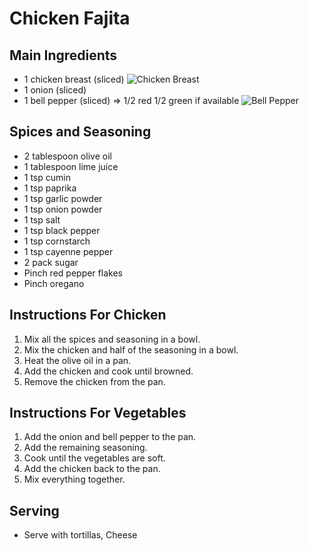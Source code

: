 # Chicken Fajita

## Main Ingredients
- 1 chicken breast (sliced)
![Chicken Breast](/img.png ':size=100') 
- 1 onion (sliced)
- 1 bell pepper (sliced) => 1/2 red 1/2 green if available
![Bell Pepper](/images/fajita/onion.png ':size=100') 

## Spices and Seasoning
- 2 tablespoon olive oil
- 1 tablespoon lime juice
- 1 tsp cumin
- 1 tsp paprika
- 1 tsp garlic powder
- 1 tsp onion powder
- 1 tsp salt
- 1 tsp black pepper
- 1 tsp cornstarch
- 1 tsp cayenne pepper
- 2 pack sugar
- Pinch red pepper flakes
- Pinch oregano

## Instructions For Chicken 
1. Mix all the spices and seasoning in a bowl.
2. Mix the chicken and half of the seasoning in a bowl.
3. Heat the olive oil in a pan.
4. Add the chicken and cook until browned.
5. Remove the chicken from the pan.

## Instructions For Vegetables
1. Add the onion and bell pepper to the pan.
2. Add the remaining seasoning.
3. Cook until the vegetables are soft.
4. Add the chicken back to the pan.
5. Mix everything together.

## Serving
- Serve with tortillas, Cheese

